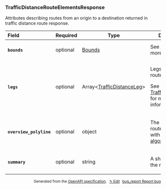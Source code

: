 <!--- This is a generated file, do not edit! -->
<!--- [START woosmap_http_schema_trafficdistancerouteelementsresponse] -->
<h3 class="schema-object" id="TrafficDistanceRouteElementsResponse">TrafficDistanceRouteElementsResponse</h3>

Attributes describing routes from an origin to a destination returned in traffic distance route response.

| Field                                                                                                                                           | Required | Type                                                                        | Description                                                                                                                                                                                                      |
| :---------------------------------------------------------------------------------------------------------------------------------------------- | -------- | --------------------------------------------------------------------------- | ---------------------------------------------------------------------------------------------------------------------------------------------------------------------------------------------------------------- |
| <h4 id="TrafficDistanceRouteElementsResponse-bounds" class="add-link schema-object-property-key"><code>bounds</code></h4>                       | optional | [Bounds](#Bounds "Bounds")                                                  | See [Bounds](#Bounds "Bounds") for more information.                                                                                                                                                             |
| <h4 id="TrafficDistanceRouteElementsResponse-legs" class="add-link schema-object-property-key"><code>legs</code></h4>                           | optional | Array&lt;[TrafficDistanceLeg](#TrafficDistanceLeg "TrafficDistanceLeg")&gt; | <div class="ref-property-description"><p>Legs part of the route response</p><p>See <a href="#TrafficDistanceLeg">TrafficDistanceLeg</a> for more information.</div>                                              |
| <h4 id="TrafficDistanceRouteElementsResponse-overview_polyline" class="add-link schema-object-property-key"><code>overview_polyline</code></h4> | optional | object                                                                      | <div class="nonref-property-description"><p>The polyline of the route (encoded with the <a href="https://developers.google.com/maps/documentation/utilities/polylinealgorithm">poyline algorithm</a>).</p></div> |
| <h4 id="TrafficDistanceRouteElementsResponse-summary" class="add-link schema-object-property-key"><code>summary</code></h4>                     | optional | string                                                                      | <div class="nonref-property-description"><p>A short name for the route.</p></div>                                                                                                                                |

<p style="text-align: right; font-size: smaller;">Generated from the <a data-label="openapi-github" href="https://github.com/woosmap/openapi-specification" title="Woosmap OpenAPI Specification" class="external">OpenAPI specification</a>.
<a data-label="openapi-github-woosmap-http-schema-trafficdistancerouteelementsresponse" data-action="edit" style="margin-left: 5px;" href="https://github.com/woosmap/openapi-specification/blob/main/specification/schemas/TrafficDistanceRouteElementsResponse.yml" title="Edit on GitHub">✎ Edit</a>
<a data-label="openapi-github-woosmap-http-schema-trafficdistancerouteelementsresponse" data-action="bug" style="margin-left: 5px;" href="https://github.com/woosmap/openapi-specification/issues/new?assignees=&labels=type%3A+bug%2C+triage+me&template=bug_report.md&title=[schemas] Bug - TrafficDistanceRouteElementsResponse" title="File bug for schemas on GitHub"><span class="material-icons">bug_report</span> Report bug</a>
</p>

<!--- [END woosmap_http_schema_trafficdistancerouteelementsresponse] -->
